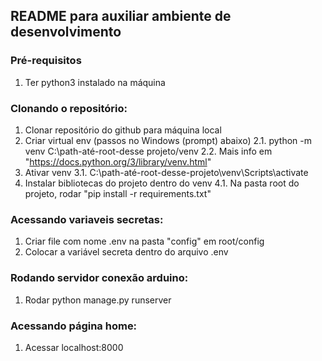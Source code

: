 ## README para auxiliar ambiente de desenvolvimento

### Pré-requisitos
1. Ter python3 instalado na máquina

### Clonando o repositório:
1. Clonar repositório do github para máquina local
2. Criar virtual env (passos no Windows (prompt) abaixo)
	2.1. python -m venv C:\path-até-root-desse projeto/venv
	2.2. Mais info em "https://docs.python.org/3/library/venv.html"
3. Ativar venv
	3.1. C:\path-até-root-desse-projeto\venv\Scripts\activate
4. Instalar bibliotecas do projeto dentro do venv
	4.1. Na pasta root do projeto, rodar "pip install -r requirements.txt"

### Acessando variaveis secretas:
1. Criar file com nome .env na pasta "config" em root/config
2. Colocar a variável secreta dentro do arquivo .env


### Rodando servidor conexão arduino:
1. Rodar python manage.py runserver


### Acessando página home:
1. Acessar localhost:8000